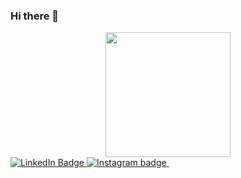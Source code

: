 ### Hi there 👋

<div id="header" align="center">
  <img src="https://media.giphy.com/media/LmgHHxtKgDsYrVsEOw/giphy.gif" width="200"/>
</div>
<div id="badges">
  <a href="https://www.linkedin.com/in/adhirajchauhan/">
    <img src="https://img.shields.io/badge/LinkedIn-blue?style=for-the-badge&logo=linkedin&logoColor=white" alt="LinkedIn Badge"/>
  </a>
  <a href="https://www.instagram.com/_.barusu/">
    <img src="https://img.shields.io/badge/Instagram-red?style=for-the-badge&logo=Instagram&logoColor=white" alt="Instagram badge"/>
  </a>
  <img src="https://komarev.com/ghpvc/?username=Adhiraj-11&style=flat-square&color=blue" alt=""/>
</div>


